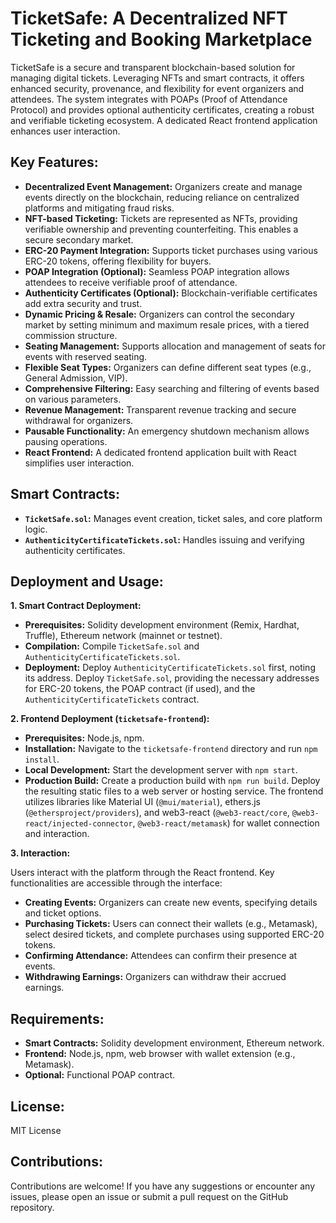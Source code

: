 # TicketSafe: A Decentralized NFT Ticketing and Booking Marketplace

TicketSafe is a secure and transparent blockchain-based solution for managing digital tickets. Leveraging NFTs and smart contracts, it offers enhanced security, provenance, and flexibility for event organizers and attendees.  The system integrates with POAPs (Proof of Attendance Protocol) and provides optional authenticity certificates, creating a robust and verifiable ticketing ecosystem.  A dedicated React frontend application enhances user interaction.

## Key Features:

* **Decentralized Event Management:** Organizers create and manage events directly on the blockchain, reducing reliance on centralized platforms and mitigating fraud risks.
* **NFT-based Ticketing:** Tickets are represented as NFTs, providing verifiable ownership and preventing counterfeiting. This enables a secure secondary market.
* **ERC-20 Payment Integration:** Supports ticket purchases using various ERC-20 tokens, offering flexibility for buyers.
* **POAP Integration (Optional):** Seamless POAP integration allows attendees to receive verifiable proof of attendance.
* **Authenticity Certificates (Optional):**  Blockchain-verifiable certificates add extra security and trust.
* **Dynamic Pricing & Resale:** Organizers can control the secondary market by setting minimum and maximum resale prices, with a tiered commission structure.
* **Seating Management:**  Supports allocation and management of seats for events with reserved seating.
* **Flexible Seat Types:** Organizers can define different seat types (e.g., General Admission, VIP).
* **Comprehensive Filtering:**  Easy searching and filtering of events based on various parameters.
* **Revenue Management:** Transparent revenue tracking and secure withdrawal for organizers.
* **Pausable Functionality:** An emergency shutdown mechanism allows pausing operations.
* **React Frontend:** A dedicated frontend application built with React simplifies user interaction.


## Smart Contracts:

* **`TicketSafe.sol`:**  Manages event creation, ticket sales, and core platform logic.
* **`AuthenticityCertificateTickets.sol`:** Handles issuing and verifying authenticity certificates.


## Deployment and Usage:

**1. Smart Contract Deployment:**

* **Prerequisites:** Solidity development environment (Remix, Hardhat, Truffle), Ethereum network (mainnet or testnet).
* **Compilation:** Compile `TicketSafe.sol` and `AuthenticityCertificateTickets.sol`.
* **Deployment:** Deploy `AuthenticityCertificateTickets.sol` first, noting its address.  Deploy `TicketSafe.sol`, providing the necessary addresses for ERC-20 tokens, the POAP contract (if used), and the `AuthenticityCertificateTickets` contract.


**2. Frontend Deployment (`ticketsafe-frontend`):**

* **Prerequisites:** Node.js, npm.
* **Installation:**  Navigate to the `ticketsafe-frontend` directory and run `npm install`.
* **Local Development:** Start the development server with `npm start`.
* **Production Build:** Create a production build with `npm run build`. Deploy the resulting static files to a web server or hosting service.  The frontend utilizes libraries like Material UI (`@mui/material`), ethers.js (`@ethersproject/providers`), and web3-react (`@web3-react/core`, `@web3-react/injected-connector`, `@web3-react/metamask`) for wallet connection and interaction.


**3. Interaction:**

Users interact with the platform through the React frontend. Key functionalities are accessible through the interface:

* **Creating Events:**  Organizers can create new events, specifying details and ticket options.
* **Purchasing Tickets:** Users can connect their wallets (e.g., Metamask), select desired tickets, and complete purchases using supported ERC-20 tokens.
* **Confirming Attendance:**  Attendees can confirm their presence at events.
* **Withdrawing Earnings:**  Organizers can withdraw their accrued earnings.


## Requirements:

* **Smart Contracts:** Solidity development environment, Ethereum network.
* **Frontend:** Node.js, npm, web browser with wallet extension (e.g., Metamask).
* **Optional:** Functional POAP contract.


## License:

MIT License


## Contributions:

Contributions are welcome! If you have any suggestions or encounter any issues, please open an issue or submit a pull request on the GitHub repository.
